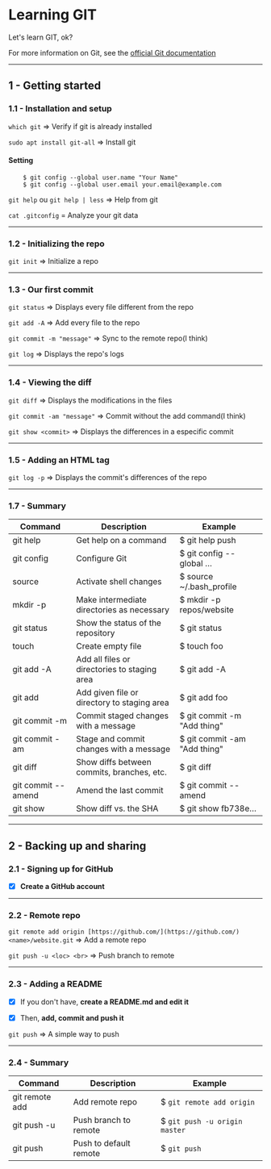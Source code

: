 # Learning GIT

Let's learn GIT, ok?

For more information on Git, see the [official Git documentation](https://git-scm.com/)

---

## 1 - Getting started
### 1.1 - Installation and setup
`which git`  ⇒ Verify if git is already installed

`sudo apt install git-all` ⇒ Install git

#### Setting
```
    $ git config --global user.name "Your Name"
    $ git config --global user.email your.email@example.com
```
`git help` ou `git help | less` ⇒ Help from git

`cat .gitconfig` = Analyze your git data

---

### 1.2 - Initializing the repo

`git init` ⇒ Initialize a repo

---

### 1.3 - Our first commit

`git status` ⇒ Displays every file different from the repo

`git add -A` ⇒ Add every file to the repo

`git commit -m "message"` ⇒ Sync to the remote repo(I think)

`git log` ⇒ Displays the repo's logs

---

### 1.4 - Viewing the diff

`git diff` ⇒ Displays the modifications in the files

`git commit -am "message"` ⇒ Commit without the add command(I think)

`git show <commit>` ⇒ Displays the differences in a especific commit

---

### 1.5 - Adding an HTML tag

`git log -p` ⇒ Displays the commit's differences of the repo

---

### 1.7 - Summary

Command | Description | Example
---|---|---
git help|Get help on a command|$ git help push
git config|Configure Git|$ git config --global …
source <file>|Activate shell changes|$ source ~/.bash_profile
mkdir -p|Make intermediate directories as necessary|$ mkdir -p repos/website
git status|Show the status of the repository|$ git status
touch <name>|Create empty file|$ touch foo
git add -A|Add all files or directories to staging area|$ git add -A
git add <name>|Add given file or directory to staging area|$ git add foo
git commit -m|Commit staged changes with a message|$ git commit -m "Add thing"
git commit -am|Stage and commit changes with a message|$ git commit -am "Add thing"
git diff|Show diffs between commits, branches, etc.|$ git diff
git commit --amend|Amend the last commit|$ git commit --amend
git show <SHA>|Show diff vs. the SHA|$ git show fb738e…

---

## 2 - Backing up and sharing

### 2.1 - Signing up for GitHub

- [x]  **Create a GitHub account**

---

### 2.2 - Remote repo

`git remote add origin [https://github.com/](https://github.com/)<name>/website.git` ⇒ Add a remote repo

`git push -u <loc> <br>` ⇒ Push branch to remote

---

### 2.3 - Adding a README

- [x]  If you don't have, **create a README.md and edit it**

- [x]  Then, **add, commit and push it**

`git push` ⇒ A simple way to push

---

### 2.4 - Summary

Command|Description|Example
---|---|---
git remote add|Add remote repo|$ `git remote add origin`
git push -u <loc> <br>|Push branch to remote|$ `git push -u origin master`
git push|Push to default remote|$ `git push`